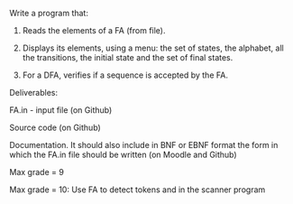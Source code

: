 Write a program that:

1. Reads the elements of a FA (from file).

2. Displays its elements, using a menu: the set of states, the alphabet, all the transitions, the initial state and the set of final states.

3. For a DFA, verifies if a sequence is accepted by the FA.


Deliverables: 

FA.in - input file (on Github)

Source code (on Github)

Documentation. It should also include in BNF or EBNF format the form in which the FA.in file should be written (on Moodle and Github)


Max grade = 9

Max grade = 10: Use FA to detect tokens <identifier> and <integer constant> in the scanner program
